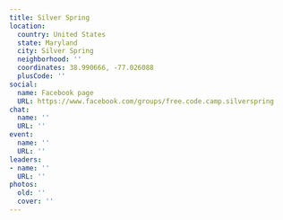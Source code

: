 ```yaml
---
title: Silver Spring
location:
  country: United States
  state: Maryland
  city: Silver Spring
  neighborhood: ''
  coordinates: 38.990666, -77.026088
  plusCode: ''
social:
  name: Facebook page
  URL: https://www.facebook.com/groups/free.code.camp.silverspring
chat:
  name: ''
  URL: ''
event:
  name: ''
  URL: ''
leaders:
- name: ''
  URL: ''
photos:
  old: ''
  cover: ''
---
```

